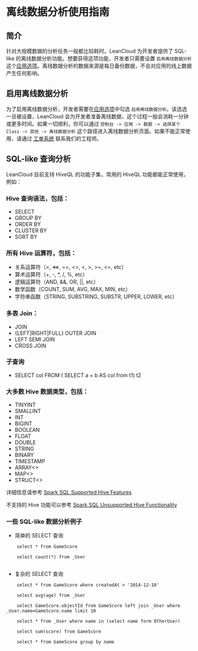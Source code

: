 # 离线数据分析使用指南

## 简介

针对大规模数据的分析任务一般都比较耗时。LeanCloud 为开发者提供了 SQL-like 的离线数据分析功能。想要获得这项功能，开发者只需要设置 `启用离线数据分析` 这个[应用选项](/data.html?appid={{appid}}#/permission)。离线数据分析的数据来源是每日备份数据，不会对应用的线上数据产生任何影响。

## 启用离线数据分析

为了启用离线数据分析，开发者需要在[应用选项](/data.html?appid={{appid}}#/permission)中勾选 `启用离线数据分析`。该选选一旦被设置，LeanCloud 会为开发者准备离线数据，这个过程一般会消耗一分钟或更多时间。如果一切顺利，你可以通过 `控制台 -> 应用 -> 数据 -> 选择某个 Class -> 其他 -> 离线数据分析` 这个路径进入离线数据分析页面。如果不能正常使用，请通过 [工单系统](https://ticket.avosapps.com) 联系我们的工程师。

## SQL-like 查询分析

LeanCloud 目前支持 HiveQL 的功能子集，常用的 HiveQL 功能都能正常使用，例如：

### Hive 查询语法，包括：

* SELECT 
* GROUP BY
* ORDER BY
* CLUSTER BY
* SORT BY	

### 所有 Hive 运算符，包括：

* 关系运算符（=, ⇔, ==, <>, <, >, >=, <=, etc）
* 算术运算符（+, -, *, /, %, etc）
* 逻辑运算符（AND, &&, OR, ||, etc）
* 数学函数（COUNT, SUM, AVG, MAX, MIN, etc） 
* 字符串函数（STRING, SUBSTRING, SUBSTR, UPPER, LOWER, etc）

### 多表 Join：

* JOIN
* {LEFT|RIGHT|FULL} OUTER JOIN
* LEFT SEMI JOIN
* CROSS JOIN

### 子查询

* SELECT col FROM ( SELECT a + b AS col from t1) t2

### 大多数 Hive 数据类型，包括：

* TINYINT
* SMALLINT
* INT
* BIGINT
* BOOLEAN
* FLOAT
* DOUBLE
* STRING
* BINARY
* TIMESTAMP
* ARRAY<>
* MAP<>
* STRUCT<>
	
详细信息请参考 [Spark SQL Supported Hive Features](http://spark.apache.org/docs/latest/sql-programming-guide.html#supported-hive-features)

不支持的 Hive 功能可以参考 [Spark SQL Unsupported Hive Functionality](http://spark.apache.org/docs/latest/sql-programming-guide.html#unsupported-hive-functionality)

### 一些 SQL-like 数据分析例子

* 简单的 SELECT 查询
	
```
	select * from GameScore
	
	select count(*) from _User
	
```

* 复杂的 SELECT 查询
	
```
	select * from GameScore where createdAt > '2014-12-10'
	
	select avg(age) from _User

	select GameScore.objectId from GameScore left join _User where _User.name=GameScore.name limit 10
	
	select * from _User where name in (select name form OtherUser)
	
	select sum(score) from GameScore
	
	select * from GameScore group by name
	
```
	

